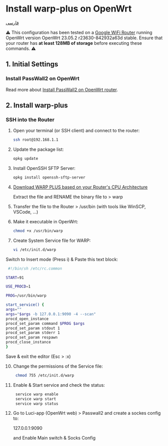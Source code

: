 # Install warp-plus on OpenWrt
[فارسی](https://github.com/Ramtiiin/iran-ip/blob/main/README.fa.md)

⚠️ This configuration has been tested on a [Google WiFi Router](https://support.google.com/googlenest/answer/7168315?hl=en) running OpenWrt version OpenWrt 23.05.2 r23630-842932a63d stable. Ensure that your router has **at least 128MB of storage** before executing these commands. ⚠️

## 1. Initial Settings

### Install PassWall2 on OpenWrt

Read more about [Install PassWall2 on OpenWrt router](https://github.com/Ramtiiin/install-passwall2-openwrt).

## 2. Install warp-plus

### SSH into the Router

1. Open your terminal (or SSH client) and connect to the router:
   ```sh
   ssh root@192.168.1.1

2. Update the package list:
   ```sh
   opkg update

4. Install OpenSSH SFTP Server:
   ```sh
   opkg install openssh-sftp-server
   
5. [Download WARP PLUS based on your Router's CPU Architecture](https://github.com/bepass-org/warp-plus/releases)
   
   Extract the file and RENAME the binary file to > warp

7. Transfer the file to the Router > /usr/bin (with tools like WinSCP, VSCode, ...)

8. Make it executable in OpenWrt:
   ```sh
   chmod +x /usr/bin/warp
9. Create System Service file for WARP:
   ```sh
   vi /etc/init.d/warp
   
  Switch to Insert mode (Press i) & Paste this text block:
  ```sh
   #!/bin/sh /etc/rc.common

START=91

USE_PROCD=1

PROG=/usr/bin/warp

start_service() {
  args=""
  args="$args -b 127.0.0.1:9090 -4 --scan"
  procd_open_instance
  procd_set_param command $PROG $args
  procd_set_param stdout 1
  procd_set_param stderr 1
  procd_set_param respawn
  procd_close_instance
}
 ```
Save & exit the editor (Esc > :x)

10. Change the permissions of the Service file:
    ```sh
     chmod 755 /etc/init.d/warp

11. Enable & Start service and check the status:
    ```sh
     service warp enable
     service warp start
     service warp status
    ```
12. Go to Luci-app (OpenWrt web) > Passwall2 and create a sockes config to:
    
    127.0.0.1:9090

    and Enable Main switch & Socks Config

